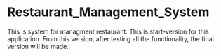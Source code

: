 # Restaurant_Management_System
This is system for managment restaurant.
This is start-version for this application.
From this version, after testing all the functionality, the final version will be made.
